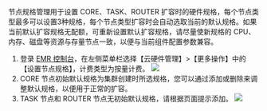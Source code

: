 节点规格管理用于设置 CORE、TASK、ROUTER 扩容时的硬件规格，每个节点类型最多可以设置3种规格，每个节点类型扩容时会自动选取当前的默认规格。如果当前默认扩容规格无配额，可重新设置默认扩容规格，请尽量使新规格的 CPU、内存、磁盘等资源与存量节点一致，以便与当前组件配置参数兼容。

1. 登录 [EMR 控制台](https://console.cloud.tencent.com/emr)，在左侧菜单栏选择【云硬件管理】>【更多操作】中的【设置节点规格】，计费类型为按量计费。
![](https://main.qcloudimg.com/raw/e06dc5665c8da39af6a8a1f803784f78.png)
2. CORE 节点初始默认规格为集群创建时所选规格，您可以通过添加或删除来调整默认规格，以便用于正常的扩容。
3. TASK 节点和 ROUTER 节点无初始默认规格，请根据页面提示添加。 
![](https://main.qcloudimg.com/raw/c5fe0f16b37e0460b002d940ef347bd8.png)
